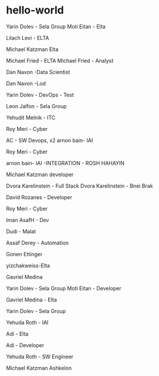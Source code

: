 # hello-world



Yarin Dolev - Sela Group
Moti Eitan - Elta



Lilach Levi - ELTA


Michael Katzman Elta


Michael Fried - ELTA
Michael Fried - Analyst

Dan Navon -Data Scientist

Dan Navon -Lod

Yarin Dolev - DevOps - Test

Leon Jalfon - Sela Group

Yehudit Melnik - ITC

Roy Meri - Cyber

AC - SW Devops, x2
arnon bain- IAI

Roy Meri - Cyber

arnon bain- IAI -INTEGRATION - ROSH HAHAYIN

Michael Katzman developer

Dvora Karelinstein - Full Stack
Dvora Karelinstein - Bnei Brak

David Rozanes - Developer

Roy Meri - Cyber

Iman
AsafH - Dev

Dudi - Malat

Assaf Derey - Automation

Gonen Ettinger

yizchakweiss-Elta

Gavriel Medina

Yarin Dolev - Sela Group
Moti Eitan - Developer




Gavriel Medina - Elta

Yarin Dolev - Sela Group

Yehuda Roth - IAI


Adi - Elta




Adi - Developer


Yehuda Roth - SW Engineer



Michael Katzman Ashkelon



